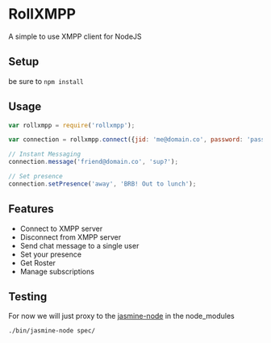 # RollXMPP
A simple to use XMPP client for NodeJS

## Setup
be sure to `npm install`

## Usage

```javascript
var rollxmpp = require('rollxmpp');

var connection = rollxmpp.connect({jid: 'me@domain.co', password: 'password', host: 'domain.co', port: 5222});

// Instant Messaging
connection.message('friend@domain.co', 'sup?');

// Set presence
connection.setPresence('away', 'BRB! Out to lunch');
```

## Features
* Connect to XMPP server
* Disconnect from XMPP server
* Send chat message to a single user
* Set your presence
* Get Roster
* Manage subscriptions

## Testing
For now we will just proxy to the [jasmine-node](https://github.com/mhevery/jasmine-node) in the node_modules

`./bin/jasmine-node spec/`
